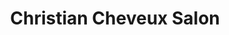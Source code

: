 ---
title: "Christian Cheveux Salon"
url: /londonderry/christian-cheveux-salon/
shop: hairdresser
---